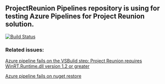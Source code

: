 ## ProjectReunion Pipelines repository is using for testing Azure Pipelines for Project Reunion solution.

[![Build Status](https://dev.azure.com/LeftTwixWand/Bullet/_apis/build/status/LeftTwixWand.ProjectReunionPipelines?branchName=master)](https://dev.azure.com/LeftTwixWand/Bullet/_build/latest?definitionId=6&branchName=master)


### Related issues:

[Azure pipeline fails on the VSBulid step: Project Reunion requires WinRT.Runtime.dll version 1.2 or greater](https://github.com/microsoft/ProjectReunion/issues/826)

[Azure pipeline fails on nuget restore](https://github.com/microsoft/ProjectReunion/issues/802)
